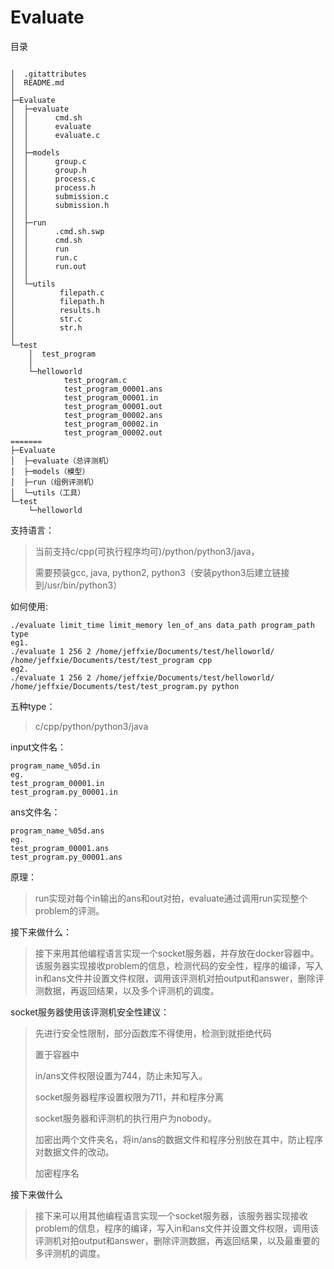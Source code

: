 # Evaluate

目录
```

│  .gitattributes
│  README.md
│
├─Evaluate
│  ├─evaluate
│  │      cmd.sh
│  │      evaluate
│  │      evaluate.c
│  │
│  ├─models
│  │      group.c
│  │      group.h
│  │      process.c
│  │      process.h
│  │      submission.c
│  │      submission.h
│  │
│  ├─run
│  │      .cmd.sh.swp
│  │      cmd.sh
│  │      run
│  │      run.c
│  │      run.out
│  │
│  └─utils
│          filepath.c
│          filepath.h
│          results.h
│          str.c
│          str.h
│
└─test
    │  test_program
    │
    └─helloworld
            test_program.c
            test_program_00001.ans
            test_program_00001.in
            test_program_00001.out
            test_program_00002.ans
            test_program_00002.in
            test_program_00002.out
=======
├─Evaluate
│  ├─evaluate（总评测机）
│  ├─models（模型）
│  ├─run（组例评测机）
│  └─utils（工具）
└─test
    └─helloworld
```

支持语言：

> 当前支持c/cpp(可执行程序均可)/python/python3/java，
>
> 需要预装gcc, java, python2, python3（安装python3后建立链接到/usr/bin/python3）

如何使用:

```
./evaluate limit_time limit_memory len_of_ans data_path program_path type
eg1.
./evaluate 1 256 2 /home/jeffxie/Documents/test/helloworld/ /home/jeffxie/Documents/test/test_program cpp
eg2.
./evaluate 1 256 2 /home/jeffxie/Documents/test/helloworld/ /home/jeffxie/Documents/test/test_program.py python
```

五种type：

> c/cpp/python/python3/java



input文件名：

```
program_name_%05d.in
eg.
test_program_00001.in
test_program.py_00001.in
```

ans文件名：
```
program_name_%05d.ans
eg.
test_program_00001.ans
test_program.py_00001.ans
```


原理：

> run实现对每个in输出的ans和out对拍，evaluate通过调用run实现整个problem的评测。

接下来做什么：

> 接下来用其他编程语言实现一个socket服务器，并存放在docker容器中。该服务器实现接收problem的信息，检测代码的安全性，程序的编译，写入in和ans文件并设置文件权限，调用该评测机对拍output和answer，删除评测数据，再返回结果，以及多个评测机的调度。

socket服务器使用该评测机安全性建议：

> 先进行安全性限制，部分函数库不得使用，检测到就拒绝代码
>
> 置于容器中
>
> in/ans文件权限设置为744，防止未知写入。
>
> socket服务器程序设置权限为711，并和程序分离
>
> socket服务器和评测机的执行用户为nobody。
>
> 加密出两个文件夹名，将in/ans的数据文件和程序分别放在其中，防止程序对数据文件的改动。
>
> 加密程序名

接下来做什么
>接下来可以用其他编程语言实现一个socket服务器，该服务器实现接收problem的信息，程序的编译，写入in和ans文件并设置文件权限，调用该评测机对拍output和answer，删除评测数据，再返回结果，以及最重要的多评测机的调度。

